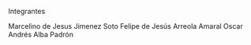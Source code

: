 Integrantes

Marcelino de Jesus Jimenez Soto
Felipe de Jesús Arreola Amaral 
Oscar Andrés Alba Padrón 

